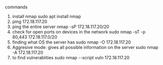 commands 
1) install nmap
	sudo apt install nmap
2) ping 172.18.117.20
3) ping the entire server
	nmap -sP 172.18.117.20/20 
4) check for open ports on devices in the network
	sudo nmap -sT -p 80,443 172.18.117.0/20
5) finding what OS the server has
	sudo nmap -O 172.18.117.20
6) Aggresive mode: gives all possible information on the server
	sudo nmap -A 172.18.117.20
7) to find vulnerablities 
	sudo nmap --script vuln 172.18.117.20


